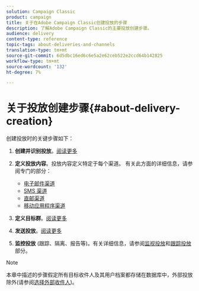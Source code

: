 ```yaml
---
solution: Campaign Classic
product: campaign
title: 关于在Adobe Campaign Classic创建投放的步骤
description: 了解Adobe Campaign Classic的主要投放创建步骤。
audience: delivery
content-type: reference
topic-tags: about-deliveries-and-channels
translation-type: tm+mt
source-git-commit: 6d5dbc16ed6c6e5a2e62ceb522e2ccd64b142825
workflow-type: tm+mt
source-wordcount: '132'
ht-degree: 7%

---
```



# 关于投放创建步骤{#about-delivery-creation}

创建投放时的关键步骤如下：

1. **创建并识别投放**。[阅读更多](../../delivery/using/steps-create-and-identify-the-delivery.md)

1. **定义投放内容**。投放内容定义特定于每个渠道。 有关此方面的详细信息，请参阅专门的部分：

   * [电子邮件渠道](../../delivery/using/defining-the-email-content.md)
   * [SMS 渠道](../../delivery/using/sms-channel.md#defining-the-sms-content)
   * [直邮渠道](../../delivery/using/defining-the-direct-mail-content.md)
   * [移动应用程序渠道](../../delivery/using/about-mobile-app-channel.md)

1. **定义目标群**。[阅读更多](../../delivery/using/steps-defining-the-target-population.md)

1. **发送投放**。[阅读更多](../../delivery/using/steps-sending-the-delivery.md)

1. **监控投放** (跟踪、隔离、报告等)。有关详细信息，请参阅[监视投放](../../delivery/using/about-delivery-monitoring.md)和[跟踪投放](../../delivery/using/about-message-tracking.md)部分。

>[!NOTE]
>
>本章中描述的步骤假定所有目标收件人及其用户档案都存储在数据库中，外部投放除外(请参阅[选择外部收件人](../../delivery/using/steps-defining-the-target-population.md#selecting-external-recipients))。
